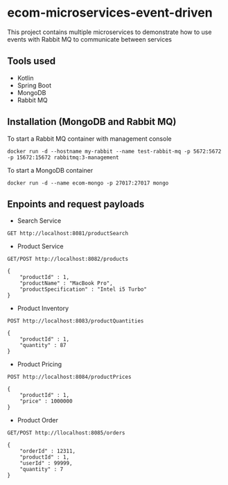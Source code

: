 # ecom-microservices-event-driven
This project contains multiple microservices to demonstrate how to use events with Rabbit MQ to communicate between services 

## Tools used
- Kotlin
- Spring Boot
- MongoDB
- Rabbit MQ


## Installation (MongoDB and Rabbit MQ)
To start a Rabbit MQ container with management console

```
docker run -d --hostname my-rabbit --name test-rabbit-mq -p 5672:5672  -p 15672:15672 rabbitmq:3-management
```

To start a MongoDB container

```
docker run -d --name ecom-mongo -p 27017:27017 mongo
```

## Enpoints and request payloads

- Search Service

```
GET http://localhost:8081/productSearch

```
- Product Service

```
GET/POST http://localhost:8082/products

{
	"productId" : 1,
	"productName" : "MacBook Pro",
	"productSpecification" : "Intel i5 Turbo"
}

```
- Product Inventory

```
POST http://localhost:8083/productQuantities

{
	"productId" : 1,
	"quantity" : 87
}

```
- Product Pricing

```
POST http://localhost:8084/productPrices

{
	"productId" : 1,
	"price" : 1000000
}

```

- Product Order

```
GET/POST http://llocalhost:8085/orders

{
	"orderId" : 12311,
	"productId" : 1,
	"userId" : 99999,
	"quantity" : 7
}

```
